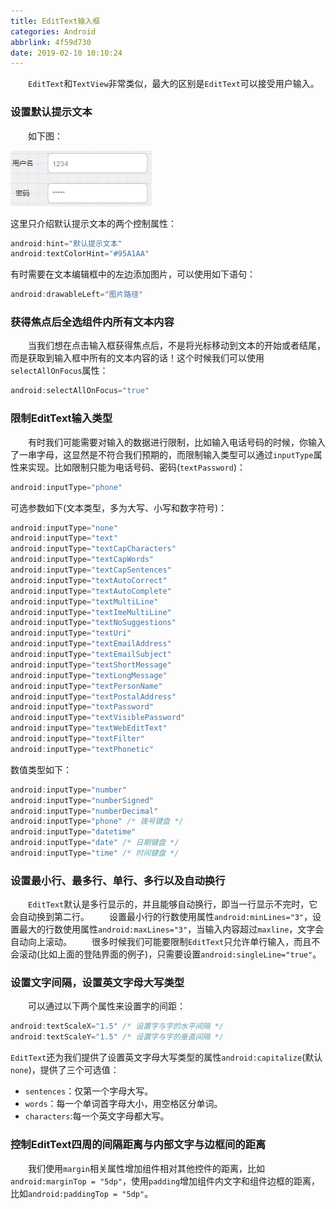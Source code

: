 ```yaml
---
title: EditText输入框
categories: Android
abbrlink: 4f59d730
date: 2019-02-10 10:10:24
---
```

&emsp;&emsp;`EditText`和`TextView`非常类似，最大的区别是`EditText`可以接受用户输入。

### 设置默认提示文本

&emsp;&emsp;如下图：

<img src="./EditText输入框/1.png">

这里只介绍默认提示文本的两个控制属性：

``` java
android:hint="默认提示文本"
android:textColorHint="#95A1AA"
```

有时需要在文本编辑框中的左边添加图片，可以使用如下语句：

``` java
android:drawableLeft="图片路径"
```

### 获得焦点后全选组件内所有文本内容

&emsp;&emsp;当我们想在点击输入框获得焦点后，不是将光标移动到文本的开始或者结尾，而是获取到输入框中所有的文本内容的话！这个时候我们可以使用`selectAllOnFocus`属性：

``` java
android:selectAllOnFocus="true"
```

### 限制EditText输入类型

&emsp;&emsp;有时我们可能需要对输入的数据进行限制，比如输入电话号码的时候，你输入了一串字母，这显然是不符合我们预期的，而限制输入类型可以通过`inputType`属性来实现。比如限制只能为电话号码、密码(`textPassword`)：

``` java
android:inputType="phone"
```

可选参数如下(文本类型，多为大写、小写和数字符号)：

``` java
android:inputType="none"
android:inputType="text"
android:inputType="textCapCharacters"
android:inputType="textCapWords"
android:inputType="textCapSentences"
android:inputType="textAutoCorrect"
android:inputType="textAutoComplete"
android:inputType="textMultiLine"
android:inputType="textImeMultiLine"
android:inputType="textNoSuggestions"
android:inputType="textUri"
android:inputType="textEmailAddress"
android:inputType="textEmailSubject"
android:inputType="textShortMessage"
android:inputType="textLongMessage"
android:inputType="textPersonName"
android:inputType="textPostalAddress"
android:inputType="textPassword"
android:inputType="textVisiblePassword"
android:inputType="textWebEditText"
android:inputType="textFilter"
android:inputType="textPhonetic"
```

数值类型如下：

``` java
android:inputType="number"
android:inputType="numberSigned"
android:inputType="numberDecimal"
android:inputType="phone" /* 拨号键盘 */
android:inputType="datetime"
android:inputType="date" /* 日期键盘 */
android:inputType="time" /* 时间键盘 */
```

### 设置最小行、最多行、单行、多行以及自动换行

&emsp;&emsp;`EditText`默认是多行显示的，并且能够自动换行，即当一行显示不完时，它会自动换到第二行。
&emsp;&emsp;设置最小行的行数使用属性`android:minLines="3"`，设置最大的行数使用属性`android:maxLines="3"`，当输入内容超过`maxline`，文字会自动向上滚动。
&emsp;&emsp;很多时候我们可能要限制`EditText`只允许单行输入，而且不会滚动(比如上面的登陆界面的例子)，只需要设置`android:singleLine="true"`。

### 设置文字间隔，设置英文字母大写类型

&emsp;&emsp;可以通过以下两个属性来设置字的间距：

``` java
android:textScaleX="1.5" /* 设置字与字的水平间隔 */
android:textScaleY="1.5" /* 设置字与字的垂直间隔 */
```

`EditText`还为我们提供了设置英文字母大写类型的属性`android:capitalize`(默认`none`)，提供了三个可选值：

- `sentences`：仅第一个字母大写。
- `words`：每一个单词首字母大小，用空格区分单词。
- `characters`:每一个英文字母都大写。

### 控制EditText四周的间隔距离与内部文字与边框间的距离

&emsp;&emsp;我们使用`margin`相关属性增加组件相对其他控件的距离，比如`android:marginTop = "5dp"`，使用`padding`增加组件内文字和组件边框的距离，比如`android:paddingTop = "5dp"`。